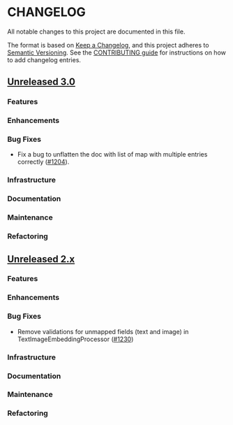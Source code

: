 # CHANGELOG
All notable changes to this project are documented in this file.

The format is based on [Keep a Changelog](https://keepachangelog.com/en/1.0.0/), and this project adheres to [Semantic Versioning](https://semver.org/spec/v2.0.0.html). See the [CONTRIBUTING guide](./CONTRIBUTING.md#Changelog) for instructions on how to add changelog entries.

## [Unreleased 3.0](https://github.com/opensearch-project/neural-search/compare/2.x...HEAD)
### Features
### Enhancements
### Bug Fixes
- Fix a bug to unflatten the doc with list of map with multiple entries correctly ([#1204](https://github.com/opensearch-project/neural-search/pull/1204)).
### Infrastructure
### Documentation
### Maintenance
### Refactoring

## [Unreleased 2.x](https://github.com/opensearch-project/neural-search/compare/2.19...2.x)
### Features
### Enhancements
### Bug Fixes
- Remove validations for unmapped fields (text and image) in TextImageEmbeddingProcessor ([#1230](https://github.com/opensearch-project/neural-search/pull/1230))
### Infrastructure
### Documentation
### Maintenance
### Refactoring

